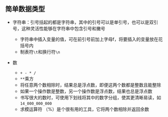 
## 简单数据类型
* 字符串：引号括起的都是字符串，其中的引号可以是单引号，也可以是双引号，这种灵活性能够在字符串中包含引号和撇号
    * 字符串中插入变量的值，可在前引号前加上字母f，将要插入的变量放在花括号内
    * 制表符`\t`和换行符`\n`

* 数
    * `+ - * /`
    * `**`乘方
    * 将任意两个数相除时，结果总是浮点数，即便这两个数都是整数且能整除
    * 如果一个操作数是整数，另一个操作数是浮点数，结果也总是浮点数
    * 书写很大的数时，可使用下划线将其中的数字分组，使其更清晰易读，如`14_000_000_000`
    * 求模运算符 （%）是个很有用的工具，它将两个数相除并返回余数